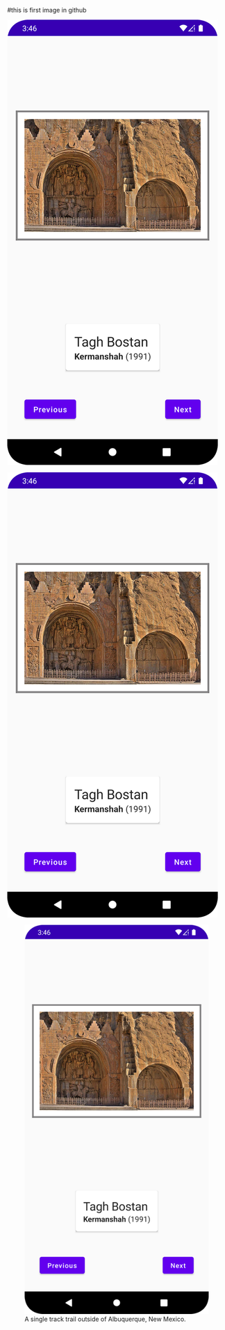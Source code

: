 #this is first image in github

![This is an image](https://github.com/rezajax/ArtSpace/blob/master/pic/Screenshot_20220518_155815.png)

![This is an image](/pic/Screenshot_20220518_155815.png)


<figure>
    <img src="/pic/Screenshot_20220518_155815.png"
         alt="Albuquerque, New Mexico">
    <figcaption>A single track trail outside of Albuquerque, New Mexico.</figcaption>
</figure>
